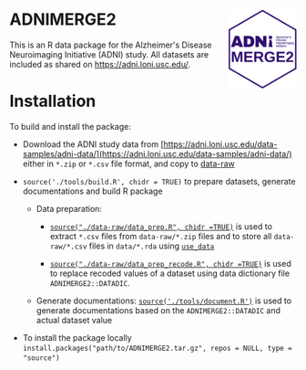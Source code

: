 # ADNIMERGE2 <a href="https://adni.loni.usc.edu/"><img src="man/figures/logo.png" align="right" height="138" /></a>

This is an R data package for the Alzheimer's Disease Neuroimaging Initiative (ADNI) study. All datasets are included
as shared on <https://adni.loni.usc.edu/>.

# Installation 

To build and install the package:  
  * Download the ADNI study data from [https://adni.loni.usc.edu/data-samples/adni-data/](https://adni.loni.usc.edu/data-samples/adni-data/) either in `*.zip` or `*.csv` file format, and copy to [data-raw](https://github.com/atrihub/ADNIMERGE2/tree/main/data-raw)
  * `source('./tools/build.R', chidr = TRUE)` to prepare datasets, generate documentations and build R package
     - Data preparation: 
         + [`source("./data-raw/data_prep.R", chidr =TRUE)`](https://github.com/atrihub/ADNIMERGE2/tree/main/data-raw/data_prep.R) is used to extract `*.csv` files from `data-raw/*.zip` files and to store all `data-raw/*.csv` files in `data/*.rda` using [`use_data`](https://usethis.r-lib.org/reference/use_data.html)
       
        + [`source("./data-raw/data_prep_recode.R", chidr =TRUE)`](https://github.com/atrihub/ADNIMERGE2/tree/main/data-raw/data_prep_recode.R) is used to replace recoded values of a dataset using data dictionary file `ADNIMERGE2::DATADIC`.
     - Generate documentations: [`source('./tools/document.R')`](https://github.com/atrihub/ADNIMERGE2/tree/main/tools/document.R) is used to generate documentations based on the `ADNIMERGE2::DATADIC` and actual dataset value
    
  * To install the package locally `install.packages("path/to/ADNIMERGE2.tar.gz", repos = NULL, type = "source")`
